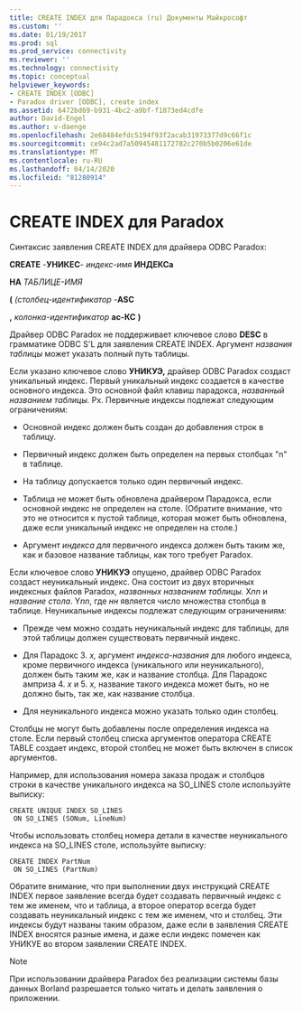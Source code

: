 ```yaml
---
title: CREATE INDEX для Парадокса (ru) Документы Майкрософт
ms.custom: ''
ms.date: 01/19/2017
ms.prod: sql
ms.prod_service: connectivity
ms.reviewer: ''
ms.technology: connectivity
ms.topic: conceptual
helpviewer_keywords:
- CREATE INDEX [ODBC]
- Paradox driver [ODBC], create index
ms.assetid: 6472bd69-b931-4bc2-a9bf-f1873ed4cdfe
author: David-Engel
ms.author: v-daenge
ms.openlocfilehash: 2e68484efdc5194f93f2acab31973377d9c66f1c
ms.sourcegitcommit: ce94c2ad7a50945481172782c270b5b0206e61de
ms.translationtype: MT
ms.contentlocale: ru-RU
ms.lasthandoff: 04/14/2020
ms.locfileid: "81280914"
---
```

# <a name="create-index-for-paradox"></a>CREATE INDEX для Paradox
Синтаксис заявления CREATE INDEX для драйвера ODBC Paradox:  
  
 **CREATE** -**УНИКЕС**- *индекс-имя* **ИНДЕКСа**  
  
 **НА** *ТАБЛИЦЕ-ИМЯ*  
  
 **(** *(столбец-идентификатор* -**ASC**  
  
 **,** *колонка-идентификатор* **ас-КС** **)**  
  
 Драйвер ODBC Paradox не поддерживает ключевое слово **DESC** в грамматике ODBC S'L для заявления CREATE INDEX. Аргумент *названия таблицы* может указать полный путь таблицы.  
  
 Если указано ключевое слово **УНИКУЭ,** драйвер ODBC Paradox создаст уникальный индекс. Первый уникальный индекс создается в качестве основного индекса. Это основной файл клавиш парадокса, *названный названием таблицы.* Px. Первичные индексы подлежат следующим ограничениям:  
  
-   Основной индекс должен быть создан до добавления строк в таблицу.  
  
-   Первичный индекс должен быть определен на первых столбцах "n" в таблице.  
  
-   На таблицу допускается только один первичный индекс.  
  
-   Таблица не может быть обновлена драйвером Парадокса, если основной индекс не определен на столе. (Обратите внимание, что это не относится к пустой таблице, которая может быть обновлена, даже если уникальный индекс не определен на столе.)  
  
-   Аргумент *индекса для* первичного индекса должен быть таким же, как и базовое название таблицы, как того требует Paradox.  
  
 Если ключевое слово **УНИКУЭ** опущено, драйвер ODBC Paradox создаст неуникальный индекс. Она состоит из двух вторичных индексных файлов Paradox, *названных названием таблицы.* X*nn* и *название стола*. Y*nn*, где *нн* является число множества столбца в таблице. Неуникальные индексы подлежат следующим ограничениям:  
  
-   Прежде чем можно создать неуникальный индекс для таблицы, для этой таблицы должен существовать первичный индекс.  
  
-   Для Парадокс 3. *x,* аргумент *индекса-названия* для любого индекса, кроме первичного индекса (уникального или неуникального), должен быть таким же, как и название столбца. Для Парадокс амприза 4. *x* и 5. *x,* название такого индекса может быть, но не должно быть, так же, как название столбца.  
  
-   Для неуникального индекса можно указать только один столбец.  
  
 Столбцы не могут быть добавлены после определения индекса на столе. Если первый столбец списка аргументов оператора CREATE TABLE создает индекс, второй столбец не может быть включен в список аргументов.  
  
 Например, для использования номера заказа продаж и столбцов строки в качестве уникального индекса на SO_LINES столе используйте выписку:  
  
```  
CREATE UNIQUE INDEX SO_LINES  
 ON SO_LINES (SONum, LineNum)  
```  
  
 Чтобы использовать столбец номера детали в качестве неуникального индекса на SO_LINES столе, используйте выписку:  
  
```  
CREATE INDEX PartNum  
 ON SO_LINES (PartNum)  
```  
  
 Обратите внимание, что при выполнении двух инструкций CREATE INDEX первое заявление всегда будет создавать первичный индекс с тем же именем, что и таблица, а второе оператор всегда будет создавать неуникальный индекс с тем же именем, что и столбец. Эти индексы будут названы таким образом, даже если в заявления CREATE INDEX вносятся разные имена, и даже если индекс помечен как УНИКУЕ во втором заявлении CREATE INDEX.  
  
> [!NOTE]  
>  При использовании драйвера Paradox без реализации системы базы данных Borland разрешается только читать и делать заявления о приложении.
